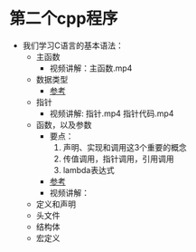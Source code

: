 # 第二个cpp程序
- 我们学习C语言的基本语法：
    - 主函数
        - 视频讲解：主函数.mp4
    - 数据类型
        - [参考](https://www.runoob.com/cplusplus/cpp-data-types.html)
    - 指针
        - 视频讲解: 指针.mp4 指针代码.mp4
    - 函数，以及参数
        - 要点：
            1. 声明、实现和调用这3个重要的概念
            2. 传值调用，指针调用，引用调用
            3. lambda表达式
        - [参考](https://www.runoob.com/cplusplus/cpp-functions.html)
        - 视频讲解：
    - 定义和声明
    - 头文件
    - 结构体
    - 宏定义